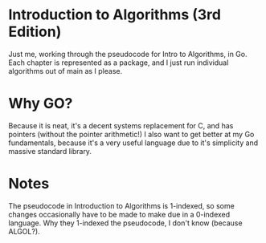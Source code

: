 # Introduction to Algorithms (3rd Edition)
Just me, working through the pseudocode for Intro to Algorithms, in Go. Each chapter is represented as a package,
and I just run individual algorithms out of main as I please.

# Why GO?
Because it is neat, it's a decent systems replacement for C, and has pointers (without the pointer arithmetic!) I
also want to get better at my Go fundamentals, because it's a very useful language due to it's simplicity and
massive standard library.

# Notes
The pseudocode in Introduction to Algorithms is 1-indexed, so some changes occasionally have to be made to make
due in a 0-indexed language. Why they 1-indexed the pseudocode, I don't know (because ALGOL?).